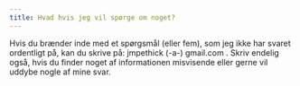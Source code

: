 ```yaml
---
title: Hvad hvis jeg vil spørge om noget?
---
```

Hvis du brænder inde med et spørgsmål (eller fem), som jeg ikke har svaret
ordentligt på, kan du skrive på: jmpethick (-a-) gmail.com . Skriv endelig
også, hvis du finder noget af informationen misvisende eller gerne vil uddybe
nogle af mine svar.

